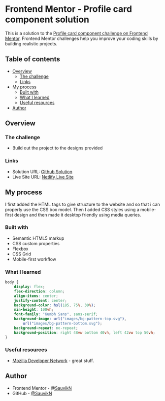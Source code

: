 # Frontend Mentor - Profile card component solution

This is a solution to the [Profile card component challenge on Frontend Mentor](https://www.frontendmentor.io/challenges/profile-card-component-cfArpWshJ). Frontend Mentor challenges help you improve your coding skills by building realistic projects.

## Table of contents

-   [Overview](#overview)
    -   [The challenge](#the-challenge)
    -   [Links](#links)
-   [My process](#my-process)
    -   [Built with](#built-with)
    -   [What I learned](#what-i-learned)
    -   [Useful resources](#useful-resources)
-   [Author](#author)

## Overview

### The challenge

-   Build out the project to the designs provided

### Links

-   Solution URL: [Github Solution](https://github.com/SauvikN/profile-card-component-main.git)
-   Live Site URL: [Netlify Live Site](https://cocky-elion-50ed08.netlify.app/)

## My process

I first added the HTML tags to give structure to the website and so that i can properly use the CSS box model. Then I added CSS styles using a mobile-first design and then made it desktop friendly using media queries.

### Built with

-   Semantic HTML5 markup
-   CSS custom properties
-   Flexbox
-   CSS Grid
-   Mobile-first workflow

### What I learned

```css
body {
    display: flex;
    flex-direction: column;
    align-items: center;
    justify-content: center;
    background-color: hsl(185, 75%, 39%);
    min-height: 100vh;
    font-family: "Kumbh Sans", sans-serif;
    background-image: url("images/bg-pattern-top.svg"),
        url("images/bg-pattern-bottom.svg");
    background-repeat: no-repeat;
    background-position: right 48vw bottom 40vh, left 42vw top 50vh;
}
```

### Useful resources

-   [Mozilla Developer Network](https://developer.mozilla.org/en-US/docs/Web/CSS/background-image) - great stuff.

## Author

-   Frontend Mentor - [@SauvikN](https://www.frontendmentor.io/profile/SauvikN)
-   GitHub - [@SauvikN](https://github.com/SauvikN)
